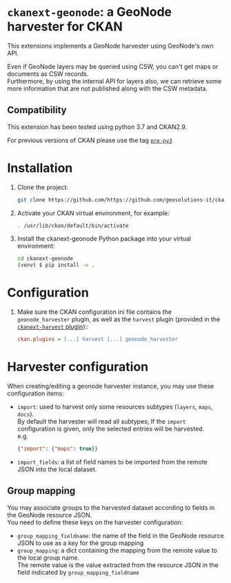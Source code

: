 # `ckanext-geonode`:  a GeoNode harvester for CKAN

This extensions implements a GeoNode harvester using GeoNode's own API.

Even if GeoNode layers may be queried using CSW, you can't get maps or documents as CSW records.  
Furthermore, by using the internal API for layers also, we can retrieve some more information that
are not published along with the CSW metadata.

## Compatibility

This extension has been tested using python 3.7 and CKAN2.9.

For previous versions of CKAN please use the tag [`pre-py3`](https://github.com/geosolutions-it/ckanext-geonode/tree/pre-py3)

# Installation

1. Clone the project:
   ```bash
   git clone https://github.com/https://github.com/geosolutions-it/ckanext-geonode.git

1. Activate your CKAN virtual environment, for example:
   ```bash
   . /usr/lib/ckan/default/bin/activate
   ```

1. Install the ckanext-geonode Python package into your virtual environment:
   ```bash
   cd ckanext-geonode
   (venv) $ pip install -e .
   ```

# Configuration

1. Make sure the CKAN configuration ini file contains the `geonode_harvester` plugin, as
   well as the `harvest` plugin (provided in the [`ckanext-harvest` plugin](https://github.com/ckan/ckanext-harvest))::
   ```ini
   ckan.plugins = [...] harvest [...] geonode_harvester
   ``` 

# Harvester configuration

When creating/editing a geonode harvester instance, you may use these configuration items:
 
- `import`: used to harvest only some resources subtypes (`layers`, `maps`, `docs`).   
  By default the harvester will read all subtypes; If the `import` configuration is given,
  only the selected entries will be harvested.  
  e.g.  
  ```json
  {"import": {"maps": true}}
  ```
- `import_fields`: a list of field names to be imported from the remote JSON into the local dataset.

## Group mapping

You may associate groups to the harvested dataset according to fields in the GeoNode resource JSON.  
You need to define these keys on the harvester configuration:
- `group_mapping_fieldname`: the name of the field in the GeoNode resource JSON to use as a key 
  for the group mapping
- `group_mapping`: a dict containing the mapping from the remote value to the local group name.  
   The remote value is the value extracted from the resource JSON in the field 
   indicated by `group_mapping_fieldname`

